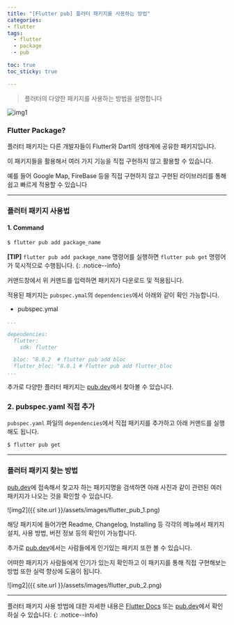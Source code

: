 ```yaml
---
title: "[Flutter pub] 플러터 패키지를 사용하는 방법"
categories:
- flutter
tags:
  - flutter
  - package
  - pub

toc: true
toc_sticky: true

---
```


> 플러터의 다양한 패키지를 사용하는 방법을 설명합니다


![img1](https://pub.dev/static/img/pub-dev-icon-cover-image.png?hash=vg86r2r3mbs62hiv4ldop0ife5um2g5g)

### Flutter Package?

플러터 패키지는 다른 개발자들이 Flutter와 Dart의 생태계에 공유한 패키지입니다.

이 패키지들을 활용해서 여러 가지 기능을 직접 구현하지 않고 활용할 수 있습니다.

예를 들어 Google Map, FireBase 등을 직접 구현하지 않고 구현된 라이브러리를 통해 쉽고 빠르게 적용할 수 있습니다

----------

### 플러터 패키지 사용법

#### 1. Command

```cmd
$ flutter pub add package_name
```

**\[TIP\]**
`flutter pub add package_name` 명령어를 실행하면 `flutter pub get` 명령어가 묵시적으로 수행됩니다.
{: .notice--info}

커맨드창에서 위 커맨드를 입력하면 패키지가 다운로드 및 적용됩니다.

적용된 패키지는 `pubspec.ymal`의 `dependencies`에서 아래와 같이 확인 가능합니다.


- pubspec.ymal
  
```yaml
...

dependencies:
  flutter:
    sdk: flutter

  bloc: ^8.0.2  # flutter pub add bloc
  flutter_bloc: ^8.0.1 # flutter pub add flutter_bloc
...

```

추가로 다양한 플러터 패키지는 [pub.dev](https://pub.dev/)에서 찾아볼 수 있습니다.


### 2. pubspec.yaml 직접 추가

`pubspec.yaml` 파일의 `dependencies`에서 직접 패키지를 추가하고 아래 커맨드를 실행해도 됩니다.

```cmd
$ flutter pub get
```

----------

### 플러터 패키지 찾는 방법

[pub.dev](https://pub.dev/)에 접속해서 찾고자 하는 패키지명을 검색하면 아래 사진과 같이 관련된 여러 패키지가 나오는 것을 확인할 수 있습니다.

![img2]({{ site.url }}/assets/images/flutter_pub_1.png)

해당 패키지에 들어가면 Readme, Changelog, Installing 등 각각의 메뉴에서 패키지 설치, 사용 방법, 버전 정보 등의 확인이 가능합니다.

추가로 [pub.dev](https://pub.dev/)에서는 사람들에게 인기있는 패키지 또한 볼 수 있습니다.

어떠한 패키지가 사람들에게 인기가 있는지 확인하고 이 패키지를 통해 직접 구현해보는 방법 또한 실력 향상에 도움이 됩니다.

![img2]({{ site.url }}/assets/images/flutter_pub_2.png)

----------

플러터 패키지 사용 방법에 대한 자세한 내용은 [Flutter Docs](https://docs.flutter.dev/development/packages-and-plugins/using-packages) 또는 [pub.dev](https://pub.dev/)에서 확인하실 수 있습니다.
{: .notice--info}